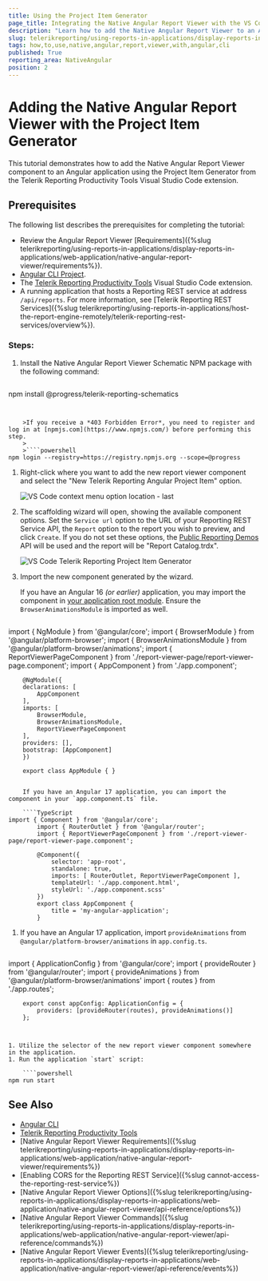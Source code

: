 ```yaml
---
title: Using the Project Item Generator
page_title: Integrating the Native Angular Report Viewer with the VS Code Extension
description: "Learn how to add the Native Angular Report Viewer to an Angular application using the Project Item Generator from the Telerik Reporting Productivity Tools extension."
slug: telerikreporting/using-reports-in-applications/display-reports-in-applications/web-application/native-angular-report-viewer/integrating-with-project-item-generator
tags: how,to,use,native,angular,report,viewer,with,angular,cli
published: True
reporting_area: NativeAngular
position: 2
---
```


# Adding the Native Angular Report Viewer with the Project Item Generator

This tutorial demonstrates how to add the Native Angular Report Viewer component to an Angular application using the Project Item Generator from the Telerik Reporting Productivity Tools Visual Studio Code extension.

## Prerequisites

The following list describes the prerequisites for completing the tutorial:

* Review the Angular Report Viewer [Requirements]({%slug telerikreporting/using-reports-in-applications/display-reports-in-applications/web-application/native-angular-report-viewer/requirements%}).
* [Angular CLI Project](https://angular.io/cli).
* The [Telerik Reporting Productivity Tools](https://marketplace.visualstudio.com/items?itemName=TelerikInc.telerik-reporting-productivity-tools) Visual Studio Code extension.
* A running application that hosts a Reporting REST service at address `/api/reports`. For more information, see [Telerik Reporting REST Services]({%slug telerikreporting/using-reports-in-applications/host-the-report-engine-remotely/telerik-reporting-rest-services/overview%}).

### Steps:

1. Install the Native Angular Report Viewer Schematic NPM package with the following command:

	````powershell
npm install @progress/telerik-reporting-schematics
````


	>If you receive a *403 Forbidden Error*, you need to register and log in at [npmjs.com](https://www.npmjs.com/) before performing this step.
	>
	>````powershell
npm login --registry=https://registry.npmjs.org --scope=@progress
````


1. Right-click where you want to add the new report viewer component and select the "New Telerik Reporting Angular Project Item" option.

	![VS Code context menu option location - last](images/vs-code-context-menu-option.png)

1. The scaffolding wizard will open, showing the available component options. Set the `Service url` option to the URL of your Reporting REST Service API, the `Report` option to the report you wish to preview, and click `Create`. If you do not set these options, the [Public Reporting Demos](https://demos.telerik.com/reporting) API will be used and the report will be "Report Catalog.trdx".

	![VS Code Telerik Reporting Project Item Generator](images/vs-code-telerik-reporting-project-item-generator.png)

1. Import the new component generated by the wizard.

	If you have an Angular 16 _(or earlier)_ application, you may import the component in [your application root module](https://angular.io/guide/ngmodules#!#angular-modularity). Ensure the `BrowserAnimationsModule` is imported as well. 

	````TypeScript
import { NgModule } from '@angular/core';
		import { BrowserModule } from '@angular/platform-browser';
		import { BrowserAnimationsModule } from '@angular/platform-browser/animations';
		import { ReportViewerPageComponent } from './report-viewer-page/report-viewer-page.component';
		import { AppComponent } from './app.component';

		@NgModule({
		declarations: [
			AppComponent
		],
		imports: [
			BrowserModule,
			BrowserAnimationsModule,
			ReportViewerPageComponent
		],
		providers: [],
		bootstrap: [AppComponent]
		})

		export class AppModule { }
````

	If you have an Angular 17 application, you can import the component in your `app.component.ts` file.

	````TypeScript
import { Component } from '@angular/core';
		import { RouterOutlet } from '@angular/router';
		import { ReportViewerPageComponent } from './report-viewer-page/report-viewer-page.component';

		@Component({
			selector: 'app-root',
			standalone: true,
			imports: [ RouterOutlet, ReportViewerPageComponent ],
			templateUrl: './app.component.html',
			styleUrl: './app.component.scss'
		})
		export class AppComponent {
			title = 'my-angular-application';
		}
````


1. If you have an Angular 17 application, import `provideAnimations` from `@angular/platform-browser/animations` in `app.config.ts`.

	````TypeScript
import { ApplicationConfig } from '@angular/core';
		import { provideRouter } from '@angular/router';
		import { provideAnimations } from '@angular/platform-browser/animations'
		import { routes } from './app.routes';

		export const appConfig: ApplicationConfig = {
			providers: [provideRouter(routes), provideAnimations()]
		};
````


1. Utilize the selector of the new report viewer component somewhere in the application.
1. Run the application `start` script:

	````powershell
npm run start
````


## See Also

* [Angular CLI](https://angular.io/cli)
* [Telerik Reporting Productivity Tools](https://marketplace.visualstudio.com/items?itemName=TelerikInc.telerik-reporting-productivity-tools)
* [Native Angular Report Viewer Requirements]({%slug telerikreporting/using-reports-in-applications/display-reports-in-applications/web-application/native-angular-report-viewer/requirements%})
* [Enabling CORS for the Reporting REST Service]({%slug cannot-access-the-reporting-rest-service%})
* [Native Angular Report Viewer Options]({%slug telerikreporting/using-reports-in-applications/display-reports-in-applications/web-application/native-angular-report-viewer/api-reference/options%})
* [Native Angular Report Viewer Commands]({%slug telerikreporting/using-reports-in-applications/display-reports-in-applications/web-application/native-angular-report-viewer/api-reference/commands%})
* [Native Angular Report Viewer Events]({%slug telerikreporting/using-reports-in-applications/display-reports-in-applications/web-application/native-angular-report-viewer/api-reference/events%})
